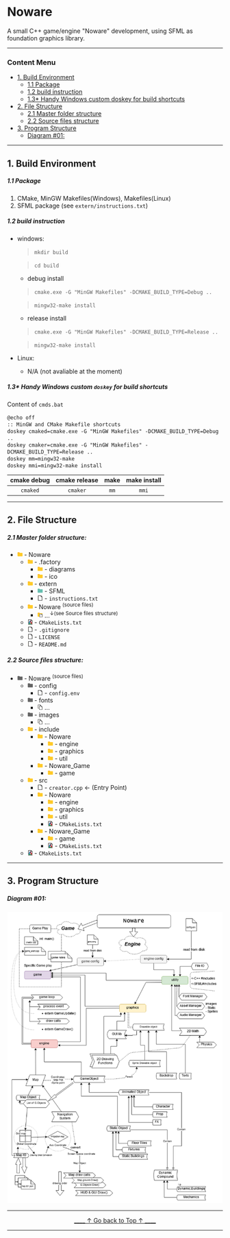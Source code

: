 # Noware
A small C++ game/engine "Noware" development, using SFML as foundation graphics library.

----------------------------------------------------------------------
[comment]: <> (---------------------COMMENT START----------------------)
[comment]: <> (Format: Markdown format for better preview on GitHub.com)
[comment]: <> (----------------------COMMENT END-----------------------)

### Content Menu
* [1. Build Environment](#1-build-environment)
  * [1.1 Package](#11-package)
  * [1.2 build instruction](#12-build-instruction)
  * [1.3* Handy Windows custom doskey for build shortcuts](#13-handy-windows-custom-doskey-for-build-shortcuts)
* [2. File Structure](#2-file-structure)
  * [2.1 Master folder structure](#21-master-folder-structure)
  * [2.2 Source files structure](#22-source-files-structure)
* [3. Program Structure](#3-program-structure)
  * [Diagram #01:](#diagram-01)



----------------------------------------------------------------------
## 1. Build Environment
##### 1.1 Package
1. CMake, MinGW Makefiles(Windows), Makefiles(Linux)
2. SFML package (see `extern/instructions.txt`)

##### 1.2 build instruction
* windows:
    > `mkdir build`
    
    > `cd build`
    * debug install
    > `cmake.exe -G "MinGW Makefiles" -DCMAKE_BUILD_TYPE=Debug ..`
    
    > `mingw32-make install`
    * release install  
    > `cmake.exe -G "MinGW Makefiles" -DCMAKE_BUILD_TYPE=Release ..`
    
    > `mingw32-make install`
* Linux:
    * N/A (not avaliable at the moment)

##### 1.3* Handy Windows custom `doskey` for build shortcuts
Content of `cmds.bat`
```
@echo off
:: MinGW and CMake Makefile shortcuts
doskey cmaked=cmake.exe -G "MinGW Makefiles" -DCMAKE_BUILD_TYPE=Debug ..
doskey cmaker=cmake.exe -G "MinGW Makefiles" -DCMAKE_BUILD_TYPE=Release ..
doskey mm=mingw32-make
doskey mmi=mingw32-make install
```
|cmake debug  | cmake release | make| make install|
|:-----------:|:------------: |:---:| :---------: |
|    `cmaked` |  `cmaker`     | `mm`|    `mmi`    |

----------------------------------------------------------------------

## 2. File Structure

##### 2.1 Master folder structure:
- ![](.factory/ico/folder.png) - Noware
  - ![](.factory/ico/folder.png) - .factory
    - ![](.factory/ico/folder.png) - diagrams
    - ![](.factory/ico/folder.png) - ico
  - ![](.factory/ico/folder.png) - extern
    - ![](.factory/ico/folderE.png) - SFML
    - ![](.factory/ico/file.png) - `instructions.txt`
  - ![](.factory/ico/folder.png) - Noware <sup>(source files)</sup>
    - ![](.factory/ico/folder_n_files.png) ...<sup>&darr;(see Source files structure)</sup>
  - ![](.factory/ico/cmfile.png) - `CMakeLists.txt`
  - ![](.factory/ico/file.png) - `.gitignore`
  - ![](.factory/ico/file.png) - `LICENSE`
  - ![](.factory/ico/file.png) - `README.md`

##### 2.2 Source files structure:
- ![](.factory/ico/folderG.png) - Noware <sup>(source files)</sup>
  - ![](.factory/ico/folderG.png) - config
    - ![](.factory/ico/file.png) - `config.env`
  - ![](.factory/ico/folderG.png) - fonts
    - ![](.factory/ico/file_m.png) ...
  - ![](.factory/ico/folderG.png) - images
    - ![](.factory/ico/file_m.png) ...
  - ![](.factory/ico/folder.png) - include
    - ![](.factory/ico/folder.png) - Noware
      - ![](.factory/ico/folder.png) - engine
      - ![](.factory/ico/folder.png) - graphics
      - ![](.factory/ico/folder.png) - util
    - ![](.factory/ico/folder.png) - Noware_Game
      - ![](.factory/ico/folder.png) - game
  - ![](.factory/ico/folder.png) - src
    - ![](.factory/ico/file.png) - `creator.cpp` &larr; (Entry Point)
    - ![](.factory/ico/folder.png) - Noware
      - ![](.factory/ico/folder.png) - engine
      - ![](.factory/ico/folder.png) - graphics
      - ![](.factory/ico/folder.png) - util
      - ![](.factory/ico/cmfile.png) - `CMakeLists.txt`
    - ![](.factory/ico/folder.png) - Noware_Game
      - ![](.factory/ico/folder.png) - game
      - ![](.factory/ico/cmfile.png) - `CMakeLists.txt`
  - ![](.factory/ico/cmfile.png) - `CMakeLists.txt`

----------------------------------------------------------------------

## 3. Program Structure
##### Diagram #01:

![diagram01](.factory/diagrams/20200310_dgrm_architecture_v0001.png)









----------------------------------------------------------------------
[comment]: <> (---------------------COMMENT START----------------------)
[comment]: <> (            End of README Markdown File                 )
[comment]: <> (----------------------COMMENT END-----------------------)

[<p align="center"> ____ &uarr; Go back to Top &uarr; ____</p>](#noware) 

----------------------------------------------------------------------
